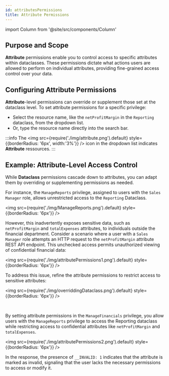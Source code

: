 ```yaml
---
id: attributesPermissions
title: Attribute Permissions
---
```


import Column from '@site/src/components/Column'   

## Purpose and Scope

**Attribute** permissions enable you to control access to specific attributes within dataclasses. These permissions dictate what actions users are allowed to perform on individual attributes, providing fine-grained access control over your data.

## Configuring Attribute Permissions 

**Attribute**-level permissions can override or supplement those set at the dataclass level. To set attribute permissions for a specific privilege:

- Select the resource name, like the `netProfitMargin` in the `Reporting` dataclass, from the dropdown list.
- Or, type the resource name directly into the search bar.

:::info
The <img src={require('./img/attribute.png').default} style={{borderRadius: '6px', width:'3%'}} /> icon in the dropdown list indicates **Attribute** ressources.
:::

## Example: Attribute-Level Access Control

While **Dataclass** permissions cascade down to attributes, you can adapt them by overriding or supplementing permissions as needed.

For instance, the `ManageReports` privilege, assigned to users with the `Sales Manager` role, allows unrestricted access to the `Reporting` Dataclass. 

<img src={require('./img/ManageReports.png').default} style={{borderRadius: '6px'}} />

However, this inadvertently exposes sensitive data, such as `netProfitMargin` and `totalExpenses` attributes, to individuals outside the financial department. Consider a scenario where a user with a `Sales Manager` role attempts an HTTP request to the `netProfitMargin` attribute REST API endpoint. This unchecked access permits unauthorized viewing of confidential financial data:

<img src={require('./img/attributePermissions1.png').default} style={{borderRadius: '6px'}} />

To address this issue, refine the attribute permissions to restrict access to sensitive attributes:

<img src={require('./img/overriddingDataclass.png').default} style={{borderRadius: '6px'}} />

&nbsp; &nbsp; 

By setting attribute permissions in the `ManageFinancials` privilege, you allow users with the `ManageReports` privilege to access the Reporting dataclass while restricting access to confidential attributes like `netProfitMargin` and `totalExpenses`.

<img src={require('./img/attributePermissions2.png').default} style={{borderRadius: '6px'}} />

In the response, the presence of `__INVALID: 1` indicates that the attribute is marked as invalid, signaling that the user lacks the necessary permissions to access or modify it.